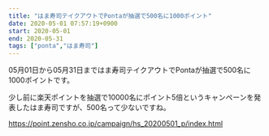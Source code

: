 ```yaml
---
title: "はま寿司テイクアウトでPontaが抽選で500名に1000ポイント"
date: 2020-05-01 07:57:19+0900
start: 2020-05-01
end: 2020-05-31
tags: ["ponta","はま寿司"]
---
```

05月01日から05月31日まではま寿司テイクアウトでPontaが抽選で500名に1000ポイントです。

少し前に楽天ポイントを抽選で10000名にポイント5倍というキャンペーンを発表したはま寿司ですが、500名って少ないですね。

https://point.zensho.co.jp/campaign/hs_20200501_p/index.html
